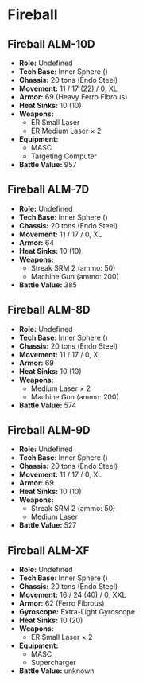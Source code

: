 # Fireball
## Fireball ALM-10D
- **Role:** Undefined
- **Tech Base:** Inner Sphere ()
- **Chassis:** 20 tons (Endo Steel)
- **Movement:** 11 / 17 (22) / 0, XL
- **Armor:** 69 (Heavy Ferro Fibrous)
- **Heat Sinks:** 10 (10)
- **Weapons:**
  - ER Small Laser
  - ER Medium Laser × 2
- **Equipment:**
  - MASC
  - Targeting Computer
- **Battle Value:** 957

## Fireball ALM-7D
- **Role:** Undefined
- **Tech Base:** Inner Sphere ()
- **Chassis:** 20 tons (Endo Steel)
- **Movement:** 11 / 17 / 0, XL
- **Armor:** 64
- **Heat Sinks:** 10 (10)
- **Weapons:**
  - Streak SRM 2 (ammo: 50)
  - Machine Gun (ammo: 200)
- **Battle Value:** 385

## Fireball ALM-8D
- **Role:** Undefined
- **Tech Base:** Inner Sphere ()
- **Chassis:** 20 tons (Endo Steel)
- **Movement:** 11 / 17 / 0, XL
- **Armor:** 69
- **Heat Sinks:** 10 (10)
- **Weapons:**
  - Medium Laser × 2
  - Machine Gun (ammo: 200)
- **Battle Value:** 574

## Fireball ALM-9D
- **Role:** Undefined
- **Tech Base:** Inner Sphere ()
- **Chassis:** 20 tons (Endo Steel)
- **Movement:** 11 / 17 / 0, XL
- **Armor:** 69
- **Heat Sinks:** 10 (10)
- **Weapons:**
  - Streak SRM 2 (ammo: 50)
  - Medium Laser
- **Battle Value:** 527

## Fireball ALM-XF
- **Role:** Undefined
- **Tech Base:** Inner Sphere ()
- **Chassis:** 20 tons (Endo Steel)
- **Movement:** 16 / 24 (40) / 0, XXL
- **Armor:** 62 (Ferro Fibrous)
- **Gyroscope:** Extra-Light Gyroscope
- **Heat Sinks:** 10 (20)
- **Weapons:**
  - ER Small Laser × 2
- **Equipment:**
  - MASC
  - Supercharger
- **Battle Value:** unknown

